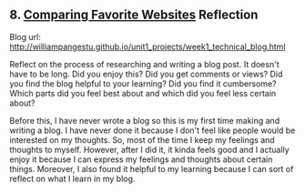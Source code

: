## 8. [Comparing Favorite Websites](8_technical_blog/readme.md) Reflection

Blog url: http://williampangestu.github.io/unit1_projects/week1_technical_blog.html

Reflect on the process of researching and writing a blog post. It doesn't have to be long. Did you enjoy this? Did you get comments or views? Did you find the blog helpful to your learning? Did you find it cumbersome? Which parts did you feel best about and which did you feel less certain about?

Before this, I have never wrote a blog so this is my first time making and writing a blog. I have never done it because I don't feel like people would be interested on my thoughts. So, most of the time I keep my feelings and thoughts to myself. However, after I did it, it kinda feels good and I actually enjoy it because I can express my feelings and thoughts about certain things. Moreover, I also found it helpful to my learning because I can sort of reflect on what I learn in my blog. 